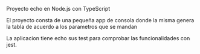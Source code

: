 Proyecto echo en Node.js con TypeScript

El proyecto consta de una pequeña app de consola donde la misma genera la tabla de acuerdo a los parametros que se mandan

La aplicacion tiene echo sus test para comprobar las funcionalidades con jest.

